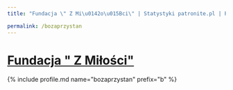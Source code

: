 ```yaml
---
title: "Fundacja \" Z Mi\u0142o\u015Bci\" | Statystyki patronite.pl | Patromierz"

permalink: /bozaprzystan
---
```


# [Fundacja " Z Miłości"](https://patronite.pl/bozaprzystan)

{% include profile.md name="bozaprzystan" prefix="b" %}
